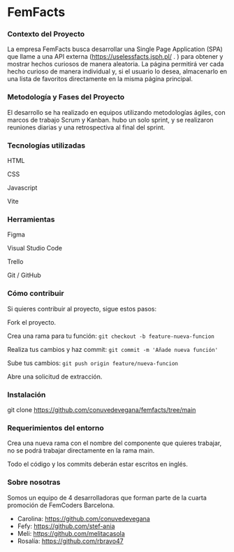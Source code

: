 # FemFacts

### Contexto del Proyecto

La empresa FemFacts busca desarrollar una Single Page Application (SPA) que llame a una API externa (https://uselessfacts.jsph.pl/ . ) para obtener y mostrar hechos curiosos de manera aleatoria. La página permitirá ver cada hecho curioso de manera individual y, si el usuario lo desea, almacenarlo en una lista de favoritos directamente en la misma página principal.

### Metodología y Fases del Proyecto

El desarrollo se ha realizado en equipos utilizando metodologías ágiles, con marcos de trabajo Scrum y Kanban. hubo un solo sprint, y se realizaron reuniones diarias y una retrospectiva al final del sprint.

### Tecnologías utilizadas

HTML

CSS

Javascript

Vite

### Herramientas

Figma

Visual Studio Code

Trello

Git / GitHub



### Cómo contribuir

Si quieres contribuir al proyecto, sigue estos pasos:

Fork el proyecto.

Crea una rama para tu función: `git checkout -b feature-nueva-funcion`

Realiza tus cambios y haz commit: `git commit -m 'Añade nueva función'`

Sube tus cambios: `git push origin feature/nueva-funcion`

Abre una solicitud de extracción.



### Instalación

git clone https://github.com/conuvedevegana/femfacts/tree/main



### Requerimientos del entorno

Crea una nueva rama con el nombre del componente que quieres trabajar, no se podrá trabajar directamente en la rama main.

Todo el código y los commits deberán estar escritos en inglés.



### Sobre nosotras

Somos un equipo de 4 desarrolladoras que forman parte de la cuarta promoción de FemCoders Barcelona.
- Carolina: https://github.com/conuvedevegana 
- Fefy: https://github.com/stef-ania
- Meli: https://github.com/melitacasola
- Rosalía: https://github.com/rbravo47